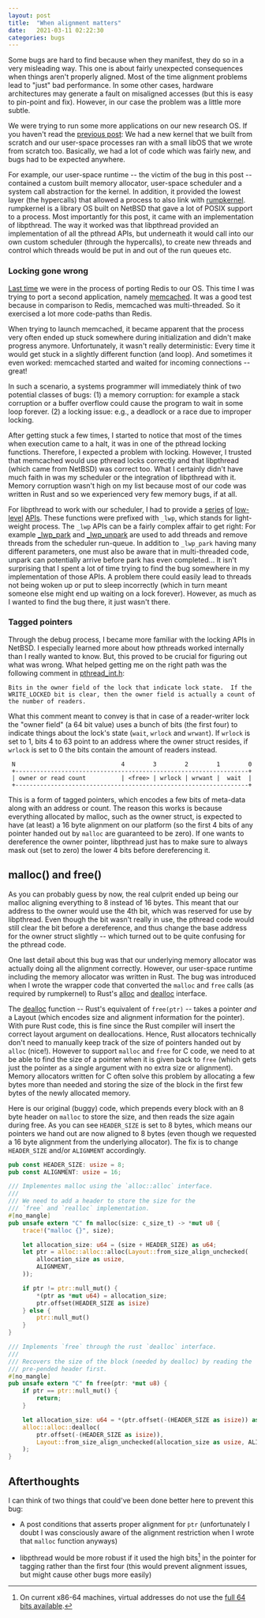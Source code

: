 ```yaml
---
layout: post
title:  "When alignment matters"
date:   2021-03-11 02:22:30
categories: bugs
---
```


Some bugs are hard to find because when they manifest, they do so in a very
misleading way. This one is about fairly unexpected consequences when things
aren't properly aligned. Most of the time alignment problems lead to "just" bad
performance. In some other cases, hardware architectures may generate a fault on
misaligned accesses (but this is easy to pin-point and fix). However, in our
case the problem was a little more subtle.

We were trying to run some more applications on our new research OS. If you
haven't read the [previous post][0]: We had a new kernel that we built from
scratch and our user-space processes ran with a small libOS that we wrote from
scratch too. Basically, we had a lot of code which was fairly new, and bugs had
to be expected anywhere.

For example, our user-space runtime -- the victim of the bug in this post --
contained a custom built memory allocator, user-space scheduler and a system
call abstraction for the kernel. In addition, it provided the lowest layer (the
hypercalls) that allowed a process to also link with [rumpkernel][1]. rumpkernel
is a library OS built on NetBSD that gave a lot of POSIX support to a process.
Most importantly for this post, it came with an implementation of libpthread.
The way it worked was that libpthread provided an implementation of all the
pthread APIs, but underneath it would call into our own custom scheduler
(through the hypercalls), to create new threads and control which threads would
be put in and out of the run queues etc.

### Locking gone wrong

[Last time][0] we were in the process of porting Redis to our OS. This time I
was trying to port a second application, namely [memcached][2]. It was a good
test because in comparison to Redis, memcached was multi-threaded. So it
exercised a lot more code-paths than Redis.

When trying to launch memcached, it became apparent that the process very often
ended up stuck somewhere during initialization and didn't make progress anymore.
Unfortunately, it wasn't really deterministic: Every time it would get stuck in
a slightly different function (and loop). And sometimes it even worked:
memcached started and waited for incoming connections -- great!

In such a scenario, a systems programmer will immediately think of two potential
classes of bugs: (1) a memory corruption: for example a stack corruption or a
buffer overflow could cause the program to wait in some loop forever. (2) a
locking issue: e.g., a deadlock or a race due to improper locking.

After getting stuck a few times, I started to notice that most of the times when
execution came to a halt, it was in one of the pthread locking functions.
Therefore, I expected a problem with locking. However, I trusted that memcached
would use pthread locks correctly and that libpthread (which came from NetBSD)
was correct too. What I certainly didn't have much faith in was my scheduler or
the integration of libpthread with it. Memory corruption wasn't high on my list
because most of our code was written in Rust and so we experienced very few
memory bugs, if at all.

For libpthread to work with our scheduler, I had to provide a [series][3]
[of][4] [low-level][5] [APIs][6]. These functions were prefixed with `_lwp`,
which stands for light-weight process. The `_lwp` APIs can be a fairly complex
affair to get right: For example [_lwp_park][7] and [_lwp_unpark][8] are used to
add threads and remove threads from the scheduler run-queue. In addition to
`_lwp_park` having many different parameters, one must also be aware that in
multi-threaded code, unpark can potentially arrive before park has even
completed... It isn't surprising that I spent a lot of time trying to find the
bug somewhere in my implementation of those APIs. A problem there could easily
lead to threads not being woken up or put to sleep incorrectly  (which in turn
meant someone else might end up waiting on a lock forever). However, as much as
I wanted to find the bug there, it just wasn't there.

### Tagged pointers

Through the debug process, I became more familiar with the locking APIs in
NetBSD. I especially learned more about how pthreads worked internally than I
really wanted to know. But, this proved to be crucial for figuring out what was
wrong. What helped getting me on the right path was the following comment in
[pthread_int.h][9]:

```comment
Bits in the owner field of the lock that indicate lock state.  If the
WRITE_LOCKED bit is clear, then the owner field is actually a count of
the number of readers.
```

What this comment meant to convey is that in case of a reader-writer lock the
"owner field" (a 64 bit value) uses a bunch of bits (the first four) to indicate
things about the lock's state (`wait`, `wrlock` and `wrwant`). If `wrlock` is
set to 1, bits 4 to 63 point to an address where the owner struct resides, if
`wrlock` is set to 0 the bits contain the amount of readers instead.

```comment
 N                              4        3        2        1        0
 +------------------------------------------------------------------+
 | owner or read count          | <free> | wrlock | wrwant |  wait  |
 +------------------------------------------------------------------+
```

This is a form of tagged pointers, which encodes a few bits of meta-data along
with an address or count. The reason this works is because everything allocated
by malloc, such as the owner struct, is expected to have (at least) a 16 byte
alignment on our platform (so the first 4 bits of any pointer handed out by
`malloc` are guaranteed to be zero). If one wants to dereference the owner
pointer, libpthread just has to make sure to always mask out (set to zero) the
lower 4 bits before dereferencing it.

## malloc() and free()

As you can probably guess by now, the real culprit ended up being our malloc
aligning everything to 8 instead of 16 bytes. This meant that our address to the
owner would use the 4th bit, which was reserved for use by libpthread. Even
though the bit wasn't really in use, the pthread code would still clear the bit
before a dereference, and thus change the base address for the owner struct
slightly -- which turned out to be quite confusing for the pthread code.

One last detail about this bug was that our underlying memory allocator was
actually doing all the alignment correctly. However, our user-space runtime
including the memory allocator was written in Rust. The bug was introduced when
I wrote the wrapper code that converted the `malloc` and `free` calls (as
required by rumpkernel) to Rust's [alloc][10] and [dealloc][11] interface.

The [dealloc][11] function -- Rust's equivalent of `free(ptr)` -- takes a
pointer *and* a Layout (which encodes size and alignment information for the
pointer). With pure Rust code, this is fine since the Rust compiler will insert
the correct layout argument on deallocations. Hence, Rust allocators technically
don't need to manually keep track of the size of pointers handed out by `alloc`
(nice!). However to support `malloc` and `free` for C code, we need to at be
able to find the size of a pointer when it is given back to `free` (which gets
just the pointer as a single argument with no extra size or alignment). Memory
allocators written for C often solve this problem by allocating a few bytes more
than needed and storing the size of the block in the first few bytes of the
newly allocated memory.

Here is our original (buggy) code, which prepends every block with an 8 byte
header on `malloc` to store the size, and then reads the size again during free.
As you can see `HEADER_SIZE` is set to 8 bytes, which means our pointers we hand
out are now aligned to 8 bytes (even though we requested a 16 byte alignment
from the underlying allocator). The fix is to change `HEADER_SIZE` and/or
`ALIGNMENT` accordingly.

```rust
pub const HEADER_SIZE: usize = 8;
pub const ALIGNMENT: usize = 16;

/// Implementes malloc using the `alloc::alloc` interface.
///
/// We need to add a header to store the size for the
/// `free` and `realloc` implementation.
#[no_mangle]
pub unsafe extern "C" fn malloc(size: c_size_t) -> *mut u8 {
    trace!("malloc {}", size);

    let allocation_size: u64 = (size + HEADER_SIZE) as u64;
    let ptr = alloc::alloc::alloc(Layout::from_size_align_unchecked(
        allocation_size as usize,
        ALIGNMENT,
    ));

    if ptr != ptr::null_mut() {
        *(ptr as *mut u64) = allocation_size;
        ptr.offset(HEADER_SIZE as isize)
    } else {
        ptr::null_mut()
    }
}

/// Implements `free` through the rust `dealloc` interface.
///
/// Recovers the size of the block (needed by dealloc) by reading the
/// pre-pended header first.
#[no_mangle]
pub unsafe extern "C" fn free(ptr: *mut u8) {
    if ptr == ptr::null_mut() {
        return;
    }

    let allocation_size: u64 = *(ptr.offset(-(HEADER_SIZE as isize)) as *mut u64);
    alloc::alloc::dealloc(
        ptr.offset(-(HEADER_SIZE as isize)),
        Layout::from_size_align_unchecked(allocation_size as usize, ALIGNMENT),
    );
}
```

## Afterthoughts

I can think of two things that could've been done better here to prevent this
bug:

- A post conditions that asserts proper alignment for `ptr` (unfortunately I
  doubt I was consciously aware of the alignment restriction when I wrote that
  `malloc` function anyways)

- libpthread would be more robust if it used the high bits[^1] in the pointer for
  tagging rather than the first four (this would prevent alignment issues, but
  might cause other bugs more easily)

[^1]: On current x86-64 machines, virtual addresses do not use the [full 64 bits available][12].

[0]: https://gerdzellweger.com/bugs/2020/03/08/76-requests-per-second.html "76 requests per second"
[1]: https://aaltodoc.aalto.fi/bitstream/handle/123456789/6318/isbn9789526049175.pdf "Rumpkernel PhD thesis"
[2]: https://memcached.org/ "memcached key--value server"
[3]: https://man.netbsd.org/_lwp_create.2 "_lwp_create man page"
[4]: https://man.netbsd.org/_lwp_unpark_all.2 "_lwp_unpark_all man page"
[5]: https://man.netbsd.org/_lwp_self.2 "_lwp_self man page"
[6]: https://man.netbsd.org/_lwp_ctl.2 "_lwp_ctl man page"
[7]: https://man.netbsd.org/_lwp_park.2 "_lwp_park man page"
[8]: https://man.netbsd.org/_lwp_unpark.2 "_lwp_unpark man page"
[9]: https://github.com/NetBSD/src/blob/ba908cc6df5309a877172334358b7f3103294e18/lib/libpthread/pthread_int.h#L314 "pthread_int.h"
[10]: https://doc.rust-lang.org/std/alloc/trait.GlobalAlloc.html#tymethod.alloc "GlobalAlloc::alloc()"
[11]: https://doc.rust-lang.org/std/alloc/trait.GlobalAlloc.html#tymethod.dealloc "GlobalAlloc::dealloc()"
[12]: https://en.wikipedia.org/wiki/X86-64#Virtual_address_space_details "Virtual address space details"
